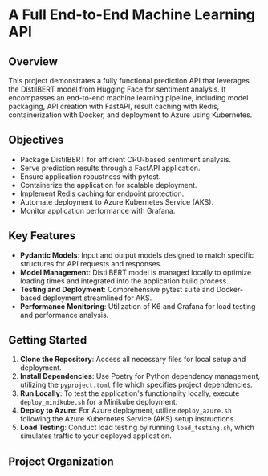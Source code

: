 # A Full End-to-End Machine Learning API

## Overview

This project demonstrates a fully functional prediction API that leverages the DistilBERT model from Hugging Face for sentiment analysis. It encompasses an end-to-end machine learning pipeline, including model packaging, API creation with FastAPI, result caching with Redis, containerization with Docker, and deployment to Azure using Kubernetes.

## Objectives

- Package DistilBERT for efficient CPU-based sentiment analysis.
- Serve prediction results through a FastAPI application.
- Ensure application robustness with pytest.
- Containerize the application for scalable deployment.
- Implement Redis caching for endpoint protection.
- Automate deployment to Azure Kubernetes Service (AKS).
- Monitor application performance with Grafana.

## Key Features

- **Pydantic Models**: Input and output models designed to match specific structures for API requests and responses.
- **Model Management**: DistilBERT model is managed locally to optimize loading times and integrated into the application build process.
- **Testing and Deployment**: Comprehensive pytest suite and Docker-based deployment streamlined for AKS.
- **Performance Monitoring**: Utilization of K6 and Grafana for load testing and performance analysis.

## Getting Started

1. **Clone the Repository**: Access all necessary files for local setup and deployment.
2. **Install Dependencies**: Use Poetry for Python dependency management, utilizing the `pyproject.toml` file which specifies project dependencies.
3. **Run Locally**: To test the application's functionality locally, execute `deploy_minikube.sh` for a Minikube deployment.
4. **Deploy to Azure**: For Azure deployment, utilize `deploy_azure.sh` following the Azure Kubernetes Service (AKS) setup instructions.
5. **Load Testing**: Conduct load testing by running `load_testing.sh`, which simulates traffic to your deployed application.

## Project Organization
